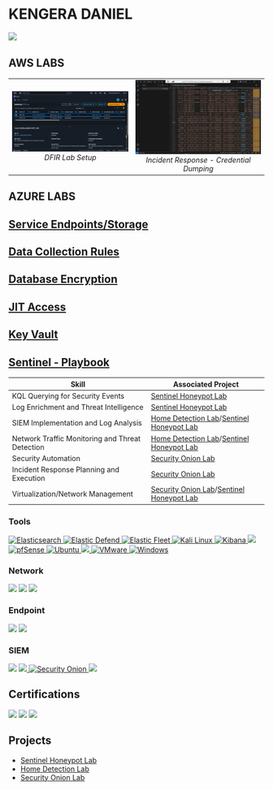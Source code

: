 # KENGERA DANIEL
<a href="https://www.linkedin.com/in/kengera-daniel/"><img src="https://img.shields.io/badge/-LinkedIn-0072b1?&style=for-the-badge&logo=linkedin&logoColor=white" /></a>

## AWS LABS

<div align="center">
  <table>
    <tr>
      <td align="center">
        <a href="https://github.com/kgdx22/AWS-Velo-Setup-/blob/main/README.md">
          <img src="https://github.com/kgdx22/AWS-Velo-Setup-/blob/main/awssiftws.png?raw=true" alt="Cyber Range Setup" width="340"/>
        </a>
        <div><em>DFIR Lab Setup</em></div>
      </td>
      <td align="center">
        <a href="https://github.com/kgdx22/AWS-CRED-DUMP/blob/main/README.md">
          <img src="https://github.com/kgdx22/AWS-CRED-DUMP/blob/main/velrsu4.png?raw=true" alt="Incident Response Sim" width="350"/>
        </a>
        <div><em>Incident Response - Credential Dumping</em></div>
      </td>
    </tr>
  </table>
</div>




## AZURE LABS
##    <a href="https://github.com/kgdx22/Azure-Storage">Service Endpoints/Storage</a>
##    <a href="https://github.com/kgdx22/DCR-LAW">Data Collection Rules</a>
##    <a href="https://github.com/kgdx22/DB-Encrypt-/tree/main">Database Encryption<a/>
##    <a href="https://github.com/kgdx22/Just-in-Time">JIT Access</a>
##    <a href="https://github.com/kgdx22/AZ-Key-Vault/tree/main">Key Vault<a/>
##    <a href="https://github.com/kgdx22/Azure-Sentinel01">Sentinel - Playbook<a/>


| Skill                                         | Associated Project         |
|-----------------------------------------------|----------------------------|
| KQL Querying for Security Events              | <a href="https://github.com/kgdx22/Sentinel-Honeypot-Lab/tree/main">Sentinel Honeypot Lab</a>|
| Log Enrichment and Threat Intelligence        | <a href="https://github.com/kgdx22/Sentinel-Honeypot-Lab/tree/main">Sentinel Honeypot Lab</a>
| SIEM Implementation and Log Analysis          | <a href="https://github.com/kgdx22/Home-Detection-Lab/tree/main">Home Detection Lab</a>/<a href="https://github.com/kgdx22/Sentinel-Honeypot-Lab/tree/main">Sentinel Honeypot Lab</a>|
| Network Traffic Monitoring and Threat Detection | <a href="https://github.com/kgdx22/Home-Detection-Lab/tree/main">Home Detection Lab</a>/<a href="https://github.com/kgdx22/Sentinel-Honeypot-Lab/tree/main">Sentinel Honeypot Lab</a>|
| Security Automation          | <a href="https://github.com/kgdx22/Security-Onion-Lab">Security Onion Lab</a>|
| Incident Response Planning and Execution      | <a href="https://github.com/kgdx22/Security-Onion-Lab">Security Onion Lab</a>|
| Virtualization/Network Management | <a href="https://github.com/kgdx22/Security-Onion-Lab">Security Onion Lab</a>/<a href="https://github.com/kgdx22/Sentinel-Honeypot-Lab/tree/main">Sentinel Honeypot Lab</a>|
  
   
### Tools
<a href="https://www.elastic.co/elasticsearch">
  <img src="https://img.shields.io/badge/-Elasticsearch-005571?&style=for-the-badge&logo=Elasticsearch&logoColor=white" alt="Elasticsearch" />
</a>

<a href="https://www.elastic.co/security">
  <img src="https://img.shields.io/badge/-Elastic%20Defend-005571?&style=for-the-badge&logo=Elastic&logoColor=white" alt="Elastic Defend" />
</a>

<a href="https://www.elastic.co/fleet">
  <img src="https://img.shields.io/badge/-Elastic%20Fleet-005571?&style=for-the-badge&logo=Elastic&logoColor=white" alt="Elastic Fleet" />
</a>

<a href="https://www.kali.org">
  <img src="https://img.shields.io/badge/-Kali%20Linux-557C87?&style=for-the-badge&logo=Kali%20Linux&logoColor=white" alt="Kali Linux" />
</a>
<a href="https://www.elastic.co/kibana">
  <img src="https://img.shields.io/badge/-Kibana-005571?&style=for-the-badge&logo=Kibana&logoColor=white" alt="Kibana" />
</a>
<a href="https://azure.microsoft.com/en-us/">
<img src="https://img.shields.io/badge/-Microsoft%20Azure-0078D4?&style=for-the-badge&logo=Microsoft%20Azure&logoColor=white" />

<a href="https://www.pfsense.org">
 <img src="https://img.shields.io/badge/-pfSense-1e3c48?&style=for-the-badge&logo=pfsense&logoColor=white" alt="pfSense" />
</a>
<a href="https://ubuntu.com">
  <img src="https://img.shields.io/badge/-Ubuntu-E95420?&style=for-the-badge&logo=Ubuntu&logoColor=white" alt="Ubuntu" />
</a>
<a href="https://www.virtualbox.org/">
<img src="https://img.shields.io/badge/-VirtualBox-183A61?&style=for-the-badge&logo=VirtualBox&logoColor=white" />

<a href="https://www.vmware.com">
  <img src="https://img.shields.io/badge/-VMware-60778C?&style=for-the-badge&logo=vmware&logoColor=white" alt="VMware" />
</a>

<a href="https://www.microsoft.com/en-us/windows">
  <img src="https://img.shields.io/badge/-Windows-0078D4?&style=for-the-badge&logo=windows&logoColor=white" alt="Windows" />
</a>




### Network
<div>
    <img src="https://img.shields.io/badge/-Nessus-0096A0?&style=for-the-badge&logo=Tenable&logoColor=white" />
    <img src="https://img.shields.io/badge/-Wireshark-1679A7?&style=for-the-badge&logo=Wireshark&logoColor=white" />
    <img src="https://img.shields.io/badge/-Zeek-777BB4?&style=for-the-badge&logo=Zeek&logoColor=white" />
 
</div>

### Endpoint
<div>
    <img src="https://img.shields.io/badge/-Microsoft_Defender_for_Endpoint-00A4EF?&style=for-the-badge&logo=Microsoft&logoColor=white" />
    <img src="https://img.shields.io/badge/-Velociraptor-4B275F?&style=for-the-badge&logo=Velociraptor&logoColor=white" />
</div>

### SIEM
<div>
<img src="https://img.shields.io/badge/-Elastic-005571?&style=for-the-badge&logo=Elastic&logoColor=white" />
<a href="https://azure.microsoft.com/en-us/">
<img src="https://img.shields.io/badge/-Microsoft%20Sentinel-0078D4?&style=for-the-badge&logo=Microsoft%20Azure&logoColor=white" />
<a href="https://securityonion.net">
  <a href="https://securityonion.net">
  <img src="https://img.shields.io/badge/-Security%20Onion-8a2e4d?&style=for-the-badge&logo=securityonion&logoColor=white" alt="Security Onion" />
</a>
  <img src="https://img.shields.io/badge/-Splunk-000000?&style=for-the-badge&logo=Splunk&logoColor=white" />


## Certifications
<div>
<img src="https://img.shields.io/badge/-CCNA-006D8E?&style=for-the-badge&logo=Cisco&logoColor=white" />
  <img src="https://img.shields.io/badge/-CySA%2B-FF7F00?&style=for-the-badge&logo=CompTIA&logoColor=white" />
<img src="https://img.shields.io/badge/-Security%2B-FF0000?&style=for-the-badge&logo=CompTIA&logoColor=white" />
</div>

## Projects
- <a href="https://github.com/kgdx22/Sentinel-Honeypot-Lab/tree/main">Sentinel Honeypot Lab</a>
- <a href="https://github.com/kgdx22/Home-Detection-Lab/tree/main">Home Detection Lab</a>
- <a href="https://github.com/kgdx22/Security-Onion-Lab">Security Onion Lab</a>

